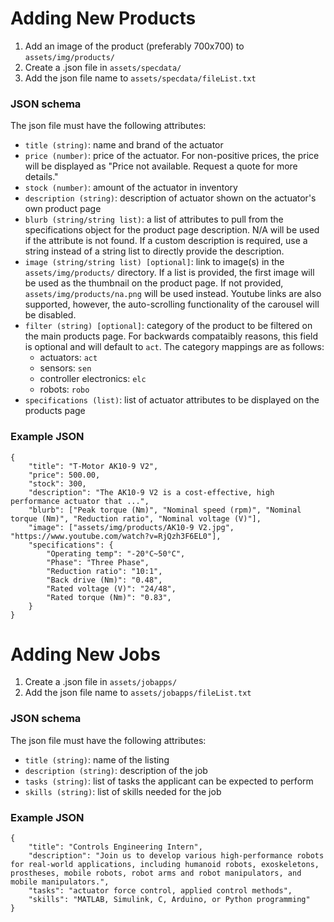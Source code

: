 # Adding New Products
1. Add an image of the product (preferably 700x700) to `assets/img/products/`
2. Create a .json file in `assets/specdata/`
3. Add the json file name to `assets/specdata/fileList.txt`

### JSON schema
The json file must have the following attributes:
   - `title (string)`: name and brand of the actuator
   - `price (number)`: price of the actuator. For non-positive prices, the price will be displayed as "Price not available. Request a quote for more details."
   - `stock (number)`: amount of the actuator in inventory
   - `description (string)`: description of actuator shown on the actuator's own product page
   - `blurb (string/string list)`: a list of attributes to pull from the specifications object for the product page description. N/A will be used if the attribute is not found. If a custom description is required, use a string instead of a string list to directly provide the description.
   - `image (string/string list) [optional]`: link to image(s) in the `assets/img/products/` directory. If a list is provided, the first image will be used as the thumbnail on the product page. If not provided, `assets/img/products/na.png` will be used instead. Youtube links are also supported, however, the auto-scrolling functionality of the carousel will be disabled. 
   - `filter (string) [optional]`: category of the product to be filtered on the main products page. For backwards compataibly reasons, this field is optional and will default to `act`. The category mappings are as follows: 
        - actuators: `act`
        - sensors: `sen`
        - controller electronics: `elc`
        - robots: `robo`
   - `specifications (list)`: list of actuator attributes to be displayed on the products page

### Example JSON
```
{
    "title": "T-Motor AK10-9 V2",
    "price": 500.00,
    "stock": 300,
    "description": "The AK10-9 V2 is a cost-effective, high performance actuator that ...",
    "blurb": ["Peak torque (Nm)", "Nominal speed (rpm)", "Nominal torque (Nm)", "Reduction ratio", "Nominal voltage (V)"],
    "image": ["assets/img/products/AK10-9 V2.jpg", "https://www.youtube.com/watch?v=RjQzh3F6EL0"],
    "specifications": {
        "Operating temp": "-20°C~50°C",
        "Phase": "Three Phase",
        "Reduction ratio": "10:1",
        "Back drive (Nm)": "0.48",
        "Rated voltage (V)": "24/48",
        "Rated torque (Nm)": "0.83",
    }
}
```

# Adding New Jobs
1. Create a .json file in `assets/jobapps/`
2. Add the json file name to `assets/jobapps/fileList.txt`

### JSON schema
The json file must have the following attributes:
   - `title (string)`: name of the listing
   - `description (string)`: description of the job
   - `tasks (string)`: list of tasks the applicant can be expected to perform
   - `skills (string)`: list of skills needed for the job

### Example JSON
```
{
    "title": "Controls Engineering Intern",
    "description": "Join us to develop various high-performance robots for real-world applications, including humanoid robots, exoskeletons, prostheses, mobile robots, robot arms and robot manipulators, and mobile manipulators.",
    "tasks": "actuator force control, applied control methods",
    "skills": "MATLAB, Simulink, C, Arduino, or Python programming"
}
```